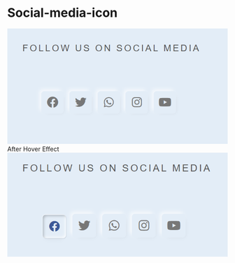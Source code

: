 # Social-media-icon
<img src="https://github.com/Abhi049196/Social-media-icon/blob/ba40b4cb8b4b124c126539bcb9555385694b8077/Screenshot%202023-05-11%20210236.png" >
After Hover Effect 
<img src="https://github.com/Abhi049196/Social-media-icon/blob/ba40b4cb8b4b124c126539bcb9555385694b8077/Screenshot%202023-05-11%20210305.png" >
